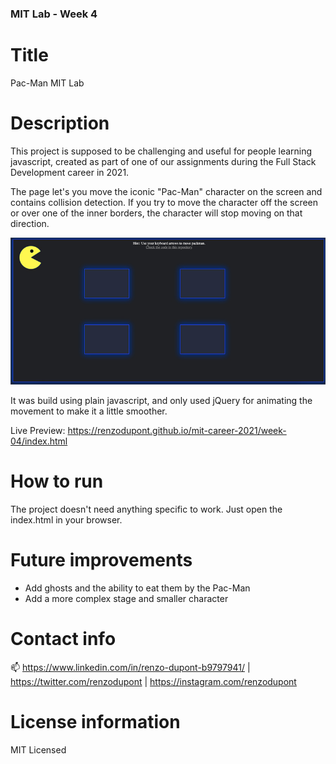 ### MIT Lab - Week 4

# Title

Pac-Man MIT Lab

# Description

This project is supposed to be challenging and useful for people learning javascript, created as part of one of our assignments during the Full Stack Development career in 2021.

The page let's you move the iconic "Pac-Man" character on the screen and contains collision detection. If you try to move the character off the screen or over one of the inner borders, the character will stop moving on that direction.

<img src="./images/preview.jpg" />

It was build using plain javascript, and only used jQuery for animating the movement to make it a little smoother.

Live Preview: https://renzodupont.github.io/mit-career-2021/week-04/index.html

# How to run

The project doesn't need anything specific to work. Just open the index.html in your browser.

# Future improvements

<ul>
  <li>Add ghosts and the ability to eat them by the Pac-Man</li>
  <li>Add a more complex stage and smaller character</li>
</ul>

# Contact info

📫 https://www.linkedin.com/in/renzo-dupont-b9797941/ | https://twitter.com/renzodupont | https://instagram.com/renzodupont

# License information

MIT Licensed
